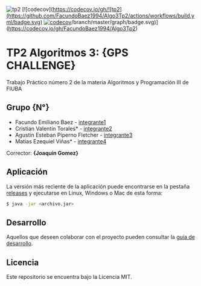![tp2](https://github.com/FacundoBaez1994/Algo3Tp2/actions/workflows/build.yml/badge.svg) [![codecov](https://codecov.io/gh/![tp2](https://github.com/FacundoBaez1994/Algo3Tp2/actions/workflows/build.yml/badge.svg) [![codecov](https://codecov.io/gh/FacundoBaez1994/Algo3Tp2/branch/master/graph/badge.svg)](https://codecov.io/gh/FacundoBaez1994/Algo3Tp2)/branch/master/graph/badge.svg)](https://codecov.io/gh/FacundoBaez1994/Algo3Tp2)

# TP2 Algoritmos 3: {GPS CHALLENGE} 

Trabajo Práctico número 2 de la materia Algoritmos y Programación III de FIUBA

## Grupo {N°}

* Facundo Emiliano Baez - [integrante1](https://github.com/FacundoBaez1994)
* Cristian Valentín Torales* - [integrante2](https://github.com/cvtorales)
* Agustin Esteban Piperno Fletcher - [integrante3](https://github.com/agustinpiperno)
* Matias Ezequiel Viñas* - [integrante4](https://github.com/matiasviñas)

Corrector: **{Joaquin Gomez}**

## Aplicación

La versión más reciente de la aplicación puede encontrarse en la pestaña [releases](https://github.com/FacundoBaez1994/Algo3Tp2/releases/latest) y ejecutarse en Linux, Windows o Mac de esta forma:

```bash
$ java -jar <archivo.jar>
```

## Desarrollo

Aquellos que deseen colaborar con el proyecto pueden consultar la [guía de desarrollo](./docs/Desarrollo.md).

## Licencia

Este repositorio se encuentra bajo la Licencia MIT.
